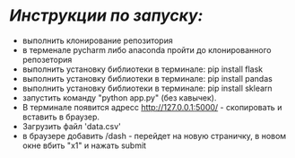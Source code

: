 # *Инструкции по запуску:*
- выполнить клонирование репозитория
- в терменале pycharm либо anaconda пройти до клонированного репозетория
- выполнить установку библиотеки в терминале: pip install flask
- выполнить установку библиотеки в терминале: pip install pandas
- выполнить установку библиотеки в терминале: pip install sklearn 
- запустить команду "python app.py" (без кавычек).
- В терминале появится адресс http://127.0.0.1:5000/ - скопировать и вставить в браузер.
- Загрузить файл 'data.csv'
- в браузере добавить /dash - перейдет на новую страничку, в новом окне вбить "x1" и нажать submit
